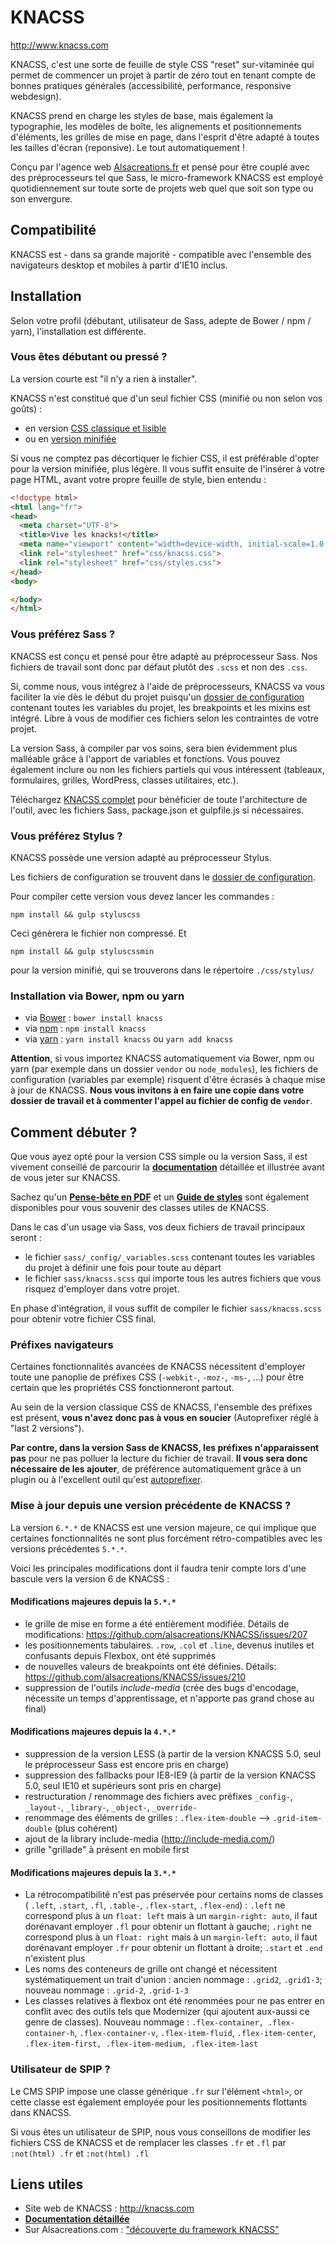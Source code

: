# KNACSS

http://www.knacss.com

KNACSS, c'est une sorte de feuille de style CSS "reset" sur-vitaminée qui permet de commencer un projet à partir de zéro tout en tenant compte de bonnes pratiques générales (accessibilité, performance, responsive webdesign).

KNACSS prend en charge les styles de base, mais également la typographie, les modèles de boîte, les alignements et positionnements d'éléments, les grilles de mise en page, dans l'esprit d'être adapté à toutes les tailles d'écran (reponsive). Le tout automatiquement&nbsp;!

Conçu par l'agence web [Alsacreations.fr](http://alsacreations.fr) et pensé pour être couplé avec des préprocesseurs tel que Sass, le micro-framework KNACSS est employé quotidiennement sur toute sorte de projets web quel que soit son type ou son envergure.

## Compatibilité

KNACSS est - dans sa grande majorité - compatible avec l'ensemble des navigateurs desktop et mobiles à partir d'IE10 inclus.

## Installation

Selon votre profil (débutant, utilisateur de Sass, adepte de Bower / npm / yarn), l'installation est différente.

### Vous êtes débutant ou pressé&nbsp;?

La version courte est "il n'y a rien à installer".

KNACSS n'est constitué que d'un seul fichier CSS (minifié ou non selon vos goûts)&nbsp;:

- en version [CSS classique et lisible](https://raw.githubusercontent.com/raphaelgoetter/KNACSS/master/css/knacss-unminified.css)
- ou en [version minifiée](https://raw.githubusercontent.com/raphaelgoetter/KNACSS/master/css/knacss.css)

Si vous ne comptez pas décortiquer le fichier CSS, il est préférable d'opter pour la version minifiée, plus légère.
Il vous suffit ensuite de l'insérer à votre page HTML, avant votre propre feuille de style, bien entendu&nbsp;:

```HTML
<!doctype html>
<html lang="fr">
<head>
  <meta charset="UTF-8">
  <title>Vive les knacks!</title>
  <meta name="viewport" content="width=device-width, initial-scale=1.0, shrink-to-fit=no">
  <link rel="stylesheet" href="css/knacss.css">
  <link rel="stylesheet" href="css/styles.css">
</head>
<body>

</body>
</html>
```

### Vous préférez Sass&nbsp;?

KNACSS est conçu et pensé pour être adapté au préprocesseur Sass. Nos fichiers de travail sont donc par défaut plutôt des `.scss` et non des `.css`.

Si, comme nous, vous intégrez à l'aide de préprocesseurs, KNACSS va vous faciliter la vie dès le début du projet puisqu'un [dossier de configuration](https://github.com/alsacreations/KNACSS/tree/v6/sass/_config) contenant toutes les variables du projet, les breakpoints et les mixins est intégré.
Libre à vous de modifier ces fichiers selon les contraintes de votre projet.

La version Sass, à compiler par vos soins, sera bien évidemment plus malléable grâce à l'apport de variables et fonctions.
Vous pouvez également inclure ou non les fichiers partiels qui vous intéressent (tableaux, formulaires, grilles, WordPress, classes utilitaires, etc.).

Téléchargez [KNACSS complet](https://github.com/alsacreations/KNACSS/archive/master.zip) pour bénéficier de toute l'architecture de l'outil, avec les fichiers Sass, package.json et gulpfile.js si nécessaires.

### Vous préférez Stylus&nbsp;?

KNACSS possède une version adapté au préprocesseur Stylus.

Les fichiers de configuration se trouvent dans le [dossier de configuration](https://github.com/alsacreations/KNACSS/tree/v6/styl/config).

Pour compiler cette version vous devez lancer les commandes :
```
npm install && gulp styluscss
```
Ceci génèrera le fichier non compressé.
Et
 ```
 npm install && gulp styluscssmin
 ```
 pour la version minifié, qui se trouverons dans le répertoire `./css/stylus/`

### Installation via Bower, npm ou yarn

- via [Bower](http://bower.io/) : `bower install knacss`
- via [npm](https://www.npmjs.com/) : `npm install knacss`
- via [yarn](https://yarnpkg.com/) : `yarn install knacss` ou `yarn add knacss`

**Attention**, si vous importez KNACSS automatiquement via Bower, npm ou yarn (par exemple dans un dossier `vendor` ou `node_modules`), les fichiers de configuration (variables par exemple) risquent d'être écrasés à chaque mise à jour de KNACSS. **Nous vous invitons à en faire une copie dans votre dossier de travail et à commenter l'appel au fichier de config de `vendor`**.


## Comment débuter&nbsp;?

Que vous ayez opté pour la version CSS simple ou la version Sass, il est vivement conseillé de parcourir la [**documentation**](https://github.com/raphaelgoetter/KNACSS/tree/master/doc) détaillée et illustrée avant de vous jeter sur KNACSS.

Sachez qu'un [**Pense-bête en PDF**](http://knacss.com/KNACSS-cheatsheet.pdf) et un [**Guide de styles**](http://codepen.io/raphaelgoetter/full/LNwOjz/) sont également disponibles pour vous souvenir des classes utiles de KNACSS.

Dans le cas d'un usage via Sass, vos deux fichiers de travail principaux seront&nbsp;:
- le fichier `sass/_config/_variables.scss` contenant toutes les variables du projet à définir une fois pour toute au départ
- le fichier `sass/knacss.scss` qui importe tous les autres fichiers que vous risquez d'employer dans votre projet.

En phase d'intégration, il vous suffit de compiler le fichier `sass/knacss.scss` pour obtenir votre fichier CSS final.



### Préfixes navigateurs

Certaines fonctionnalités avancées de KNACSS nécessitent d'employer toute une panoplie de préfixes CSS (`-webkit-`, `-moz-`, `-ms-`, &hellip;) pour être certain que les propriétés CSS fonctionneront partout.

Au sein de la version classique CSS de KNACSS, l'ensemble des préfixes est présent, **vous n'avez donc pas à vous en soucier** (Autoprefixer réglé à "last 2 versions").

**Par contre, dans la version Sass de KNACSS, les préfixes n'apparaissent pas** pour ne pas polluer la lecture du fichier de travail. **Il vous sera donc nécessaire de les ajouter**, de préférence automatiquement grâce à un plugin ou à l'excellent outil qu'est [autoprefixer](https://github.com/postcss/autoprefixer).

### Mise à jour depuis une version précédente de KNACSS ?

La version `6.*.*` de KNACSS est une version majeure, ce qui implique que certaines fonctionnalités ne sont plus forcément rétro-compatibles avec les versions précédentes `5.*.*`.

Voici les principales modifications dont il faudra tenir compte lors d'une bascule vers la version 6 de KNACSS&nbsp;:

#### Modifications majeures depuis la `5.*.*`

- le grille de mise en forme a été entièrement modifiée. Détails de modifications: https://github.com/alsacreations/KNACSS/issues/207
- les positionnements tabulaires. `.row`, `.col` et `.line`, devenus inutiles et confusants depuis Flexbox, ont été supprimés
- de nouvelles valeurs de breakpoints ont été définies. Détails: https://github.com/alsacreations/KNACSS/issues/210
- suppression de l'outils *include-media* (crée des bugs d'encodage, nécessite un temps d'apprentissage, et n'apporte pas grand chose au final)

#### Modifications majeures depuis la `4.*.*`

- suppression de la version LESS (à partir de la version KNACSS 5.0, seul le préprocesseur Sass est encore pris en charge)
- suppression des fallbacks pour IE8-IE9 (à partir de la version KNACSS 5.0, seul IE10 et supérieurs sont pris en charge)
- restructuration / renommage des fichiers avec préfixes `_config-`, `_layout-`, `_library-`, `_object-`, `_override-`
- renommage des éléments de grilles : `.flex-item-double` --> `.grid-item-double` (plus cohérent)
- ajout de la library include-media (http://include-media.com/)
- grille "grillade" à présent en mobile first

#### Modifications majeures depuis la `3.*.*`

- La rétrocompatibilité n'est pas préservée pour certains noms de classes ( `.left`, `.start`, `.fl`, `.table-`, `.flex-start`, `.flex-end`)&nbsp;: `.left` ne correspond plus à un `float: left` mais à un `margin-right: auto`, il faut dorénavant employer `.fl` pour obtenir un flottant à gauche;  `.right` ne correspond plus à un `float: right` mais à un `margin-left: auto`, il faut dorénavant employer `.fr` pour obtenir un flottant à droite; `.start` et `.end` n'existent plus
- Les noms des conteneurs de grille ont changé et nécessitent systématiquement un trait d'union : ancien nommage : `.grid2`, `.grid1-3`;  nouveau nommage : `.grid-2`, `.grid-1-3`
- Les classes relatives à flexbox ont été renommées pour ne pas entrer en conflit avec des outils tels que Modernizer (qui ajoutent aux-aussi ce genre de classes). Nouveau nommage :
`.flex-container, .flex-container-h`, `.flex-container-v`, `.flex-item-fluid`, `.flex-item-center`, `.flex-item-first, .flex-item-medium, .flex-item-last`

### Utilisateur de SPIP ?

Le CMS SPIP impose une classe générique `.fr` sur l'élément `<html>`, or cette classe est également employée pour les positionnements flottants dans KNACSS.

Si vous êtes un utilisateur de SPIP, nous vous conseillons de modifier les fichiers CSS de KNACSS et de remplacer les classes `.fr` et `.fl` par `:not(html) .fr` et `:not(html) .fl`

## Liens utiles

* Site web de KNACSS : http://knacss.com
* [**Documentation détaillée**](https://github.com/raphaelgoetter/KNACSS/tree/master/doc)
* Sur Alsacreations.com : ["découverte du framework KNACSS"](http://www.alsacreations.com/tuto/lire/1577-decouverte-du-framework-css-KNACSS.html)
